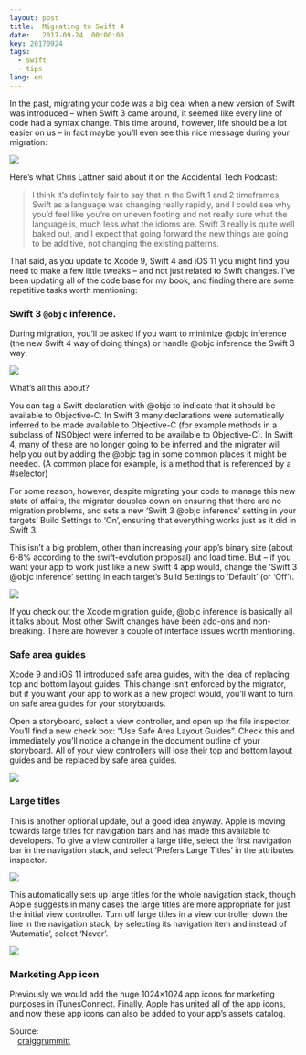 ```yaml
---
layout: post
title:  Migrating to Swift 4
date:   2017-09-24  00:00:00
key: 20170924
tags:
  - swift
  - tips
lang: en
---
```



In the past, migrating your code was a big deal when a new version of Swift was introduced – when Swift 3 came around, it seemed like every line of code had a syntax change. This time around, however, life should be a lot easier on us – in fact maybe you’ll even see this nice message during your migration:

![](/assets/images/screenshot-2017-09-12-12-26-38.png)

Here’s what Chris Lattner said about it on the Accidental Tech Podcast:

> I think it’s definitely fair to say that in the Swift 1 and 2 timeframes, Swift as a language was changing really rapidly, and I could see why you’d feel like you’re on uneven footing and not really sure what the language is, much less what the idioms are. Swift 3 really is quite well baked out, and I expect that going forward the new things are going to be additive, not changing the existing patterns.

That said, as you update to Xcode 9, Swift 4 and iOS 11 you might find you need to make a few little tweaks – and not just related to Swift changes. I’ve been updating all of the code base for my book, and finding there are some repetitive tasks worth mentioning:

### Swift 3 `@objc` inference.

During migration, you’ll be asked if you want to minimize @objc inference (the new Swift 4 way of doing things) or handle @objc inference the Swift 3 way:

![](/assets/images/screenshot-2017-09-12-15-30-46.png)

What’s all this about?

You can tag a Swift declaration with @objc to indicate that it should be available to Objective-C. In Swift 3 many declarations were automatically inferred to be made available to Objective-C (for example methods in a subclass of NSObject were inferred to be available to Objective-C). In Swift 4, many of these are no longer going to be inferred and the migrater will help you out by adding the @objc tag in some common places it might be needed. (A common place for example, is a method that is referenced by a #selector)

For some reason, however, despite migrating your code to manage this new state of affairs, the migrater doubles down on ensuring that there are no migration problems, and sets a new ‘Swift 3 @objc inference’ setting in your targets’ Build Settings to ‘On’, ensuring that everything works just as it did in Swift 3.

This isn’t a big problem, other than increasing your app’s binary size (about 6-8% according to the swift-evolution proposal) and load time. But – if you want your app to work just like a new Swift 4 app would, change the ‘Swift 3 @objc inference’ setting in each target’s Build Settings to ‘Default’ (or ‘Off’).

![](/assets/images/screenshot-2017-09-12-15-38-47.png)

If you check out the Xcode migration guide, @objc inference is basically all it talks about. Most other Swift changes have been add-ons and non-breaking. There are however a couple of interface issues worth mentioning.

### Safe area guides

Xcode 9 and iOS 11 introduced safe area guides, with the idea of replacing top and bottom layout guides. This change isn’t enforced by the migrator, but if you want your app to work as a new project would, you’ll want to turn on safe area guides for your storyboards.

Open a storyboard, select a view controller, and open up the file inspector. You’ll find a new check box: “Use Safe Area Layout Guides”. Check this and immediately you’ll notice a change in the document outline of your storyboard. All of your view controllers will lose their top and bottom layout guides and be replaced by safe area guides.

![](/assets/images/safearea.png)

### Large titles

This is another optional update, but a good idea anyway. Apple is moving towards large titles for navigation bars and has made this available to developers. To give a view controller a large title, select the first navigation bar in the navigation stack, and select ‘Prefers Large Titles’ in the attributes inspector.

![](/assets/images/largetitles.png)


This automatically sets up large titles for the whole navigation stack, though Apple suggests in many cases the large titles are more appropriate for just the initial view controller. Turn off large titles in a view controller down the line in the navigation stack, by selecting its navigation item and instead of ‘Automatic’, select ‘Never’.

![](/assets/images/largetitlesnever.png)


### Marketing App icon

Previously we would add the huge 1024×1024 app icons for marketing purposes in iTunesConnect. Finally, Apple has united all of the app icons, and now these app icons can also be added to your app’s assets catalog.

Source:<br>&emsp;[craiggrummitt](https://craiggrummitt.com/2017/09/12/migrating-to-swift-4-ios-11/)


<!-- Lorem ipsum dolor sit amet consectetur, adipisicing elit. Modi laboriosam suscipit doloremque perspiciatis dolorem. Deleniti, iusto quos, laborum ullam animi maiores alias necessitatibus saepe vero tenetur aliquid accusantium ipsa totam!

Now, let's have a glance at the basic styles: [link](http://github.com/syaning/vida),
**strong**, *italic*, <del>deletion</del>, <ins>insertion</ins>.

<hr>

# Header 1

## Header 2

### Header 3

#### Header 4

##### Header 5

###### Header 6

- list item 1
- list item 2
- list item 3

1. list item 1
2. list item 2
3. list item 3

> Lorem ipsum dolor sit amet, consectetur adipisicing elit, sed do eiusmod tempor incididunt ut labore et dolore magna aliqua. Ut enim ad minim veniam, quis nostrud exercitation ullamco laboris nisi ut aliquip ex ea commodo consequat. Duis aute irure dolor in reprehenderit in voluptate velit esse cillum dolore eu fugiat nulla pariatur. Excepteur sint occaecat cupidatat non proident, sunt in culpa qui officia deserunt mollit anim id est laborum.

![](/assets/images/image.png)

<table>
    <thead>
        <tr>
            <th>Name</th>
            <th>Age</th>
            <th>Fruit</th>
        </tr>
    </thead>
    <tbody>
        <tr>
            <td>Alex</td>
            <td>22</td>
            <td>Apple</td>
        </tr>
        <tr>
            <td>Bran</td>
            <td>20</td>
            <td>Orange</td>
        </tr>
        <tr>
            <td>Mike</td>
            <td>21</td>
            <td>Waltermelon</td>
        </tr>
    </tbody>
</table>

```javascript
// index.js
var arr = [1, 2, 3, 4, 5];
var b = arr.map(x => x * x);
console.log(b);
```

MathJax support:

$$ a^2 + b^2 = c^2 $$ -->
